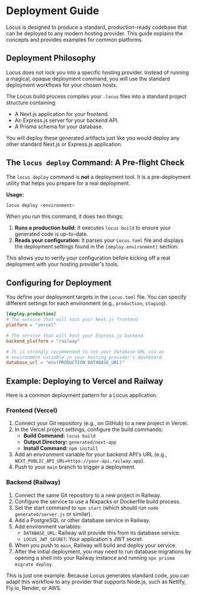 # Deployment Guide

Locus is designed to produce a standard, production-ready codebase that can be deployed to any modern hosting provider. This guide explains the concepts and provides examples for common platforms.

## Deployment Philosophy
Locus does not lock you into a specific hosting provider. Instead of running a magical, opaque deployment command, you will use the standard deployment workflows for your chosen hosts.

The Locus build process compiles your `.locus` files into a standard project structure containing:
- A Next.js application for your frontend.
- An Express.js server for your backend API.
- A Prisma schema for your database.

You will deploy these generated artifacts just like you would deploy any other standard Next.js or Express.js application.

## The `locus deploy` Command: A Pre-flight Check
The `locus deploy` command is **not** a deployment tool. It is a pre-deployment utility that helps you prepare for a real deployment.

**Usage:**
```bash
locus deploy <environment>
```

When you run this command, it does two things:
1.  **Runs a production build:** It executes `locus build` to ensure your generated code is up-to-date.
2.  **Reads your configuration:** It parses your `Locus.toml` file and displays the deployment settings found in the `[deploy.environment]` section.

This allows you to verify your configuration before kicking off a real deployment with your hosting provider's tools.

## Configuring for Deployment
You define your deployment targets in the `Locus.toml` file. You can specify different settings for each environment (e.g., `production`, `staging`).

```toml
[deploy.production]
# The service that will host your Next.js frontend
platform = "vercel"

# The service that will host your Express.js backend
backend_platform = "railway"

# It is strongly recommended to set your database URL via an
# environment variable in your hosting provider's dashboard.
database_url = "env(PRODUCTION_DATABASE_URL)"
```

## Example: Deploying to Vercel and Railway

Here is a common deployment pattern for a Locus application.

### Frontend (Vercel)
1.  Connect your Git repository (e.g., on GitHub) to a new project in Vercel.
2.  In the Vercel project settings, configure the build commands:
    - **Build Command:** `locus build`
    - **Output Directory:** `generated/next-app`
    - **Install Command:** `npm install`
3.  Add an environment variable for your backend API's URL (e.g., `NEXT_PUBLIC_API_URL=https://your-api.railway.app`).
4.  Push to your `main` branch to trigger a deployment.

### Backend (Railway)
1.  Connect the same Git repository to a new project in Railway.
2.  Configure the service to use a Nixpacks or Dockerfile build process.
3.  Set the start command to `npm start` (which should run `node generated/server.js` or similar).
4.  Add a PostgreSQL or other database service in Railway.
5.  Add environment variables:
    - `DATABASE_URL`: Railway will provide this from its database service.
    - `LOCUS_JWT_SECRET`: Your application's JWT secret.
6.  When you push to `main`, Railway will build and deploy your service.
7.  After the initial deployment, you may need to run database migrations by opening a shell into your Railway instance and running `npx prisma migrate deploy`.

This is just one example. Because Locus generates standard code, you can adapt this workflow to any provider that supports Node.js, such as Netlify, Fly.io, Render, or AWS.
